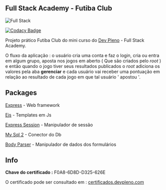 
## Full Stack Academy - Futiba Club

![Full Stack](https://i.imgur.com/z8L6Vxw.png)

[![Codacy Badge](https://api.codacy.com/project/badge/Grade/a39b736b794d41ffb7b586c059db013d)](https://www.codacy.com/app/Sphinxs/Futiba?utm_source=github.com&amp;utm_medium=referral&amp;utm_content=Sphinxs/Futiba&amp;utm_campaign=Badge_Grade)

Projeto prático Futiba Club do mini curso do [Dev Pleno](https://www.devpleno.com/fullstackacademy/) - Full Stack Academy.

O fluxo da aplicação : o usuário cria uma conta e faz o login, cria ou entra em algum grupo, aposta nos jogos em aberto ( Que são criados pelo *root* ) e então quando o jogo tiver seus resultados publicados o *root* adiciona os valores pela aba **gerenciar** e cada usuário vai receber uma pontuação em relação ao resultado de cada jogo em que tal usuário ' apostou '.

## Packages

[Express](https://www.npmjs.com/package/express) - Web framework

[Ejs](https://www.npmjs.com/package/ejs) - Templates em Js

[Express Session](https://www.npmjs.com/package/express-session) - Manipulador de sessão

[My Sql 2](https://www.npmjs.com/package/mysql2) - Conector do Db

[Body Parser](https://www.npmjs.com/package/body-parser) - Manipulador de dados dos formulários

## Info

**Chave do certificado :** F0A8-6D8D-D325-626E

O certificado pode ser consultado em : [certificados.devpleno.com](http://certificados.devpleno.com)
